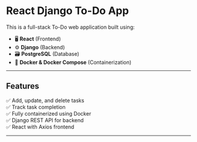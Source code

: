 # React Django To-Do App

This is a full-stack To-Do web application built using:

- 🖥️ **React** (Frontend)
- ⚙️ **Django** (Backend)
- 🗃️ **PostgreSQL** (Database)
- 🐳 **Docker & Docker Compose** (Containerization)

---

## Features 

✅ Add, update, and delete tasks  
✅ Track task completion  
✅ Fully containerized using Docker  
✅ Django REST API for backend  
✅ React with Axios frontend

---




